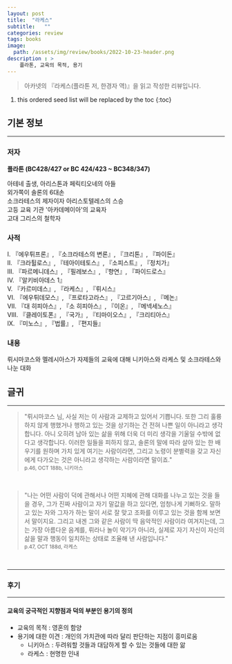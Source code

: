 ```yaml
---
layout: post
title:  "라케스"
subtitle:   ""
categories: review
tags: books
image:
  path: /assets/img/review/books/2022-10-23-header.png
description : >
    플라톤, 교육의 목적, 용기
---
```


> 아카넷의 『라케스(플라톤 저, 한경자 역)』을 읽고 작성한 리뷰입니다.

<!--more-->

1. this ordered seed list will be replaced by the toc
{:toc}

## 기본 정보
---
### 저자
**플라톤 (BC428/427 or BC 424/423 ~ BC348/347)**   
   
아테네 출생, 아리스톤과 페릭티오네의 아들      
외가쪽이 솔론의 6대손   
소크라테스의 제자이자 아리스토텔레스의 스승   
고등 교육 기관 '아카데메이아'의 교육자   
고대 그리스의 철학자   

### 사적   
I. 『에우튀프론』, 『소크라테스의 변론』, 『크리톤』, 『파이돈』      
II. 『크라튈로스』, 『테아이테토스』, 『소피스트』, 『정치가』   
III. 『파르메니데스』, 『필레보스』, 『향연』, 『파이드로스』   
IV. 『알키비아데스 1』   
V. 『카르미데스』, 『라케스』, 『뤼시스』   
VI. 『에우튀데모스』, 『프로타고라스』, 『고르기아스』, 『메논』   
VII. 『대 히피아스』, 『소 히피아스』, 『이온』, 『메넥세노스』   
VIII. 『클레이토폰』, 『국가』, 『티마이오스』, 『크리티아스』   
IX. 『미노스』, 『법률』, 『편지들』   


### 내용
뤼시마코스와 멜레시아스가 자제들의 교육에 대해 니키아스와 라케스 및 소크라테스와 나눈 대화

## 글귀
---

> "뤼시마코스 님, 사실 저는 이 사람과 교제하고 있어서 기쁩니다. 또한 그리 훌륭하지 않게 행했거나 행하고 있는 것을 상기하는 건 전혀 나쁜 일이 아니라고 생각합니다. 아니 오히려 남아 있는 삶을 위해 더욱 더 미리 생각을 기울일 수밖에 없다고 생각합니다. 이러한 일들을 피하지 않고, 솔론의 말에 따라 살아 있는 한 배우기를 원하며 가치 있게 여기는 사람이라면, 그리고 노령이 분별력을 갖고 자신에게 다가오는 것은 아니라고 생각하는 사람이라면 말이죠."   
> <small class="figcaption">p.46, OCT 188b, 니키아스</small>

<br/>

> "나는 어떤 사람이 덕에 관해서나 어떤 지혜에 관해 대화를 나누고 있는 것을 들을 경우, 그가 진짜 사람이고 자기 말값을 하고 있다면, 엄청나게 기뻐하오. 말하고 있는 자와 그자가 하는 말이 서로 잘 맞고 조화를 이루고 있는 것을 함께 보면서 말이지요. 그리고 내겐 그와 같은 사람이 딱 음악적인 사람이라 여겨지는데, 그는 가장 아름다운 음계를, 뤼라나 놀이 악기가 아니라, 실제로 자기 자신이 자신의 삶을 말과 행동이 일치하는 상태로 조율해 낸 사람입니다."   
> <small class="figcaption">p.47, OCT 188d, 라케스</small>

<br/>


---
### 후기
---
#### 교육의 궁극적인 지향점과 덕의 부분인 용기의 정의
 - 교육의 목적 : 영혼의 함양
 - 용기에 대한 이견 : 개인의 가치관에 따라 달리 판단하는 지점이 흥미로움
    - 니키아스 : 두려워할 것들과 대담하게 할 수 있는 것들에 대한 앎
    - 라케스 : 현명한 인내
